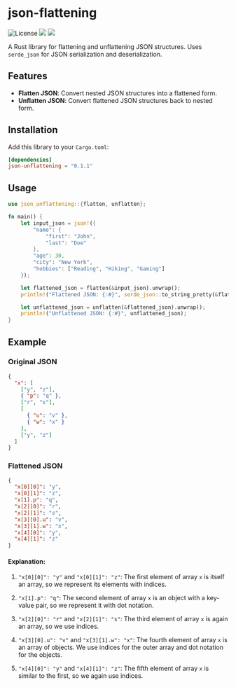 # json-flattening

![License](https://img.shields.io/badge/License-Apache_2.0-blue.svg)
[![](https://img.shields.io/crates/v/json-unflattening?style=flat-square)](https://crates.io/crates/json-unflattening)
[![](https://img.shields.io/docsrs/json-unflattening?style=flat-square)](https://docs.rs/json-unflattening/)

A Rust library for flattening and unflattening JSON structures. Uses `serde_json` for JSON serialization and deserialization.

## Features

- **Flatten JSON**: Convert nested JSON structures into a flattened form.
- **Unflatten JSON**: Convert flattened JSON structures back to nested form.

## Installation

Add this library to your `Cargo.toml`:

```toml
[dependencies]
json-unflattening = "0.1.1"
```


## Usage

```rust
use json_unflattening::{flatten, unflatten};

fn main() {
    let input_json = json!({
        "name": {
            "first": "John",
            "last": "Doe"
        },
        "age": 30,
        "city": "New York",
        "hobbies": ["Reading", "Hiking", "Gaming"]
    });

    let flattened_json = flatten(&input_json).unwrap();
    println!("Flattened JSON: {:#}", serde_json::to_string_pretty(&flattened_json).unwrap());

    let unflattened_json = unflatten(&flattened_json).unwrap();
    println!("Unflattened JSON: {:#}", unflattened_json);
}

```


## Example

### Original JSON

```json
{
  "x": [
    ["y", "z"],
    { "p": "q" },
    ["r", "s"],
    [
      { "u": "v" },
      { "w": "x" }
    ],
    ["y", "z"]
  ]
}

```

### Flattened JSON

```json
{
  "x[0][0]": "y",
  "x[0][1]": "z",
  "x[1].p": "q",
  "x[2][0]": "r",
  "x[2][1]": "s",
  "x[3][0].u": "v",
  "x[3][1].w": "x",
  "x[4][0]": "y",
  "x[4][1]": "z"
}

```

#### Explanation:

1. `"x[0][0]": "y"` and `"x[0][1]": "z"`: The first element of array `x` is itself an array, so we represent its elements with indices.

2. `"x[1].p": "q"`: The second element of array `x` is an object with a key-value pair, so we represent it with dot notation.

3. `"x[2][0]": "r"` and `"x[2][1]": "s"`: The third element of array `x` is again an array, so we use indices.

4. `"x[3][0].u": "v"` and `"x[3][1].w": "x"`: The fourth element of array `x` is an array of objects. We use indices for the outer array and dot notation for the objects.

5. `"x[4][0]": "y"` and `"x[4][1]": "z"`: The fifth element of array `x` is similar to the first, so we again use indices.